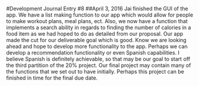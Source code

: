 #Development Journal Entry #8
##April 3, 2016
Jai finished the GUI of the app. We have a list making function to our app which would allow for people to make workout plans, meal plans, ect. Also, we now have a function that implements a search ability in regards to finding the number of calories in a food item as we had hoped to do as detailed from our proposal. Our app made the cut for our deliverable goal which is good. Know we are looking ahead and hope to develop more functionality to the app. Perhaps we can develop a recommendation functionality or even Spanish capabilities. I believe Spanish is definitely achievable, so that may be our goal to start off the third partition of the 20% project.  Our final project may contain many of the functions that we set out to have initially. Perhaps this project can be finished in time for the final due date. 